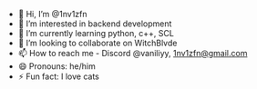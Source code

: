 - 👋 Hi, I’m @1nv1zfn
- 👀 I’m interested in backend development
- 🌱 I’m currently learning python, c++, SCL
- 💞️ I’m looking to collaborate on WitchBlvde
- 📫 How to reach me - Discord @vaniliyy, 1nv1zfn@gmail.com
- 😄 Pronouns: he/him
- ⚡ Fun fact: I love cats

<!---
1nv1zfn/1nv1zfn is a ✨ special ✨ repository because its `README.md` (this file) appears on your GitHub profile.
You can click the Preview link to take a look at your changes.
--->
